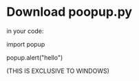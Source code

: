 # Download poopup.py

in your code:

import popup

popup.alert("hello")

(THIS IS EXCLUSIVE TO WINDOWS)
